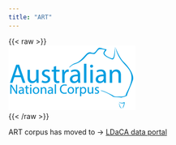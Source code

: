 ```yaml
---
title: "ART"
---
```

{{< raw >}}
<br/>
<img src="/ausnc-logo_250px.png" title="AusNC Logo" class="home_image"/>
<br/>
{{< /raw >}}

ART corpus has moved to -> [LDaCA data portal](https://data.ldaca.edu.au/collection?id=arcp%3A%2F%2Fname%2Cdoi10.25949%252F24769434.v1&_crateId=arcp%3A%2F%2Fname%2Cdoi10.25949%252F24769434.v1)
